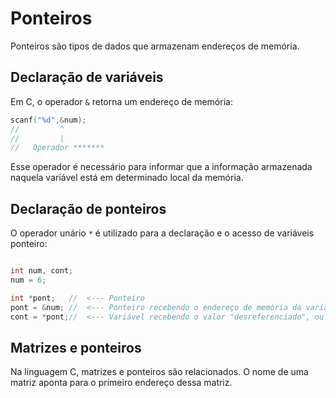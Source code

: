 # Ponteiros

Ponteiros são tipos de dados que armazenam endereços de memória.

## Declaração de variáveis

Em C, o operador ```&``` retorna um endereço de memória:

```c
scanf("%d",&num);
//         ^
//         |
//   Operador ******* 


```

Esse operador é necessário para informar que a informação armazenada naquela variável está em determinado local da memória.

## Declaração de ponteiros

O operador unário ```*``` é utilizado para a declaração e o acesso de variáveis ponteiro:

```c

int num, cont;
num = 6;

int *pont;   //  <--- Ponteiro
pont = &num; //  <--- Ponteiro recebendo o endereço de memória da variável num
cont = *pont;//  <--- Variável recebendo o valor "desreferenciado", ou seja, o valor armazenado no endereço de memória armazenado pelo ponteiro
```

## Matrizes e ponteiros

Na linguagem C, matrizes e ponteiros são relacionados. O nome de uma matriz aponta para o primeiro endereço dessa matriz.

